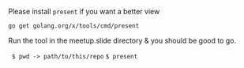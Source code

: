 Please install `present` if you want a better view

` go get golang.org/x/tools/cmd/present `

Run the tool in the meetup.slide directory & you should be good to go.

` $ pwd -> path/to/this/repo`
` $ present `

